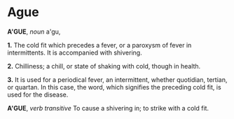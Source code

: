 # Ague

**A'GUE**, _noun_ a'gu,

**1.** The cold fit which precedes a fever, or a paroxysm of fever in intermittents. It is accompanied with shivering.

**2.** Chilliness; a chill, or state of shaking with cold, though in health.

**3.** It is used for a periodical fever, an intermittent, whether quotidian, tertian, or quartan. In this case, the word, which signifies the preceding cold fit, is used for the disease.

**A'GUE**, _verb transitive_ To cause a shivering in; to strike with a cold fit.